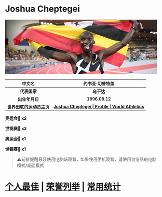 # Joshua Cheptegei

![](./Picture.jpg)

|          中文名          |                       约书亚·切普特盖                        |
| :----------------------: | :----------------------------------------------------------: |
|       **代表国家**       |                          **乌干达**                          |
|      **出生年月日**      |                        **1996.09.12**                        |
| **世界田联的运动员主页** | **[Joshua Cheptegei \| Profile \| World Athletics](https://worldathletics.org/athletes/uganda/joshua-cheptegei-14645612)** |

**奥运会🥇 x2**

**世锦赛🥇 x3**

**奥运会🥈 x1**

**世锦赛🥈 x1**

> ⚠前排提醒最好使用电脑端观看，如果使用手机观看，请使用浏览器的电脑模式/桌面模式

# [个人最佳](./Personal-Best.md) | [荣誉列举](./Honors.md) | [常用统计](./Stats.md)